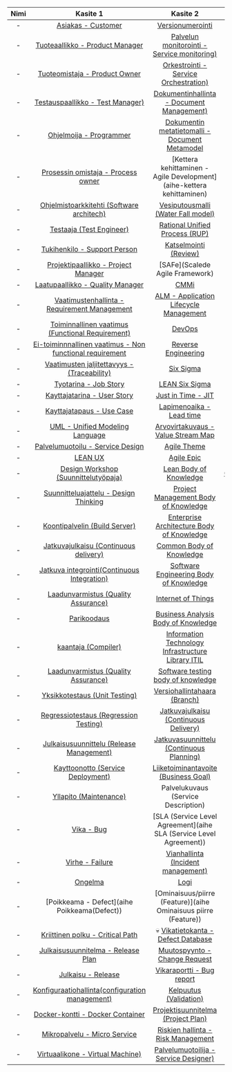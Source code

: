 
| Nimi | Kasite 1 | Kasite 2 | Kasite 3 |
|:-:|:-:|:-:| :-:|
| - | [Asiakas - Customer](aihe-asiakas) | [Versionumerointi](aihe-versionumerointi) |- |
| - | [Tuoteaallikko - Product Manager](aihe-Tuotepaallikko) | [Palvelun monitorointi - Service monitoring)](aihe-Monitorointi) |- |
| - | [Tuoteomistaja - Product Owner](aihe-tuoteomistaja) | [Orkestrointi - Service Orchestration)](aihe-orkestrointi) |- |
| - | [Testauspaallikko - Test Manager)](aihe-testauspaallikko) | [Dokumentinhallinta - Document Management)](aihe-dokumentinhallinta) |- |
| - | [Ohjelmoija - Programmer](aihe-ohjelmoija) | [Dokumentin metatietomalli - Document Metamodel](aihe-dokumenttien-metamallit) |- |
| - | [Prosessin omistaja - Process owner](aihe-prosessinomistaja) | [Kettera kehittaminen - Agile Development](aihe-kettera kehittaminen) |- |
| - | [Ohjelmistoarkkitehti (Software architech)](aihe-ohjelmistoarkkitehti-(Software-architech)) | [Vesiputousmalli (Water Fall model)](aihe-Vesiputousmalli) |- |
| - | [Testaaja (Test Engineer)](aihe-Testaaja) | [Rational Unified Process (RUP)](aihe-Rational-unified-process-(RUP)) |- |
| - | [Tukihenkilo - Support Person](aihe-tukihenkilo) | [Katselmointi (Review)](aihe-katselmointi) |- |
| - | [Projektipaallikko - Project Manager]() | [SAFe](Scalede Agile Framework) |- |
| - | [Laatupaallikko - Quality Manager](aihe-laatupaallikko) | [CMMi](aihe-cmmi) |- |
| - |  [Vaatimustenhallinta - Requirement Management](aihe-vaatimustenhallinta) | [ALM - Application Lifecycle Management](aihe-application-lifecycle-management) |- |
| - | [Toiminnallinen vaatimus (Functional Requirement)](aihe-toiminnallinen-vaatimus) | [DevOps](aihe-devops) |- |
| - | [Ei-toiminnnallinen vaatimus - Non functional requirement](aihe-Ei-toiminnalinen-vaatimus) | [Reverse Engineering](aihe-Reverse-Engineering) |- |
| - | [Vaatimusten jaljitettavyys - (Traceability)](aihe-traceability) | [Six Sigma](aihe-six-sigma) |- |
| - | [Tyotarina - Job Story](aihe-tyotarina) | [LEAN Six Sigma](aihe-lean-six-sigma) |- |
| - | [Kayttajatarina - User Story](aihe-kayttajatarina) | [Just in Time - JIT](aihe-just-in-time) |- |
| - | [Kayttajatapaus - Use Case ](aihe-kayttajatapaus) | [Lapimenoaika - Lead time](aihe-lapimenoaika) |- |
| - | [UML - Unified Modeling Language](aihe-UML) | [Arvovirtakuvaus -Value Stream Map](aihe-arvovirtakuvaus) |- |
| - | [Palvelumuotoilu - Service Design](aihe-Palvelumuotoilu) | [Agile Theme](aihe-Agile-Theme) |- |
| - | [LEAN UX](aihe-Lean-Ux) | [Agile Epic](aihe-Agile-Epic) |- |
| - | [Design Workshop (Suunnittelutyöpaja)](aihe-Design-Workshop) | [Lean Body of Knowledge](aihe-Lean-Body-of-Knowledge) | [Ohjelmistotuotanto](aihe-Ohjelmistotuotanto) |- |
| - | [Suunnitteluajattelu - Design Thinking](aihe-Design-Thinking) | [Project Management Body of Knowledge](aihe-Project-Management-Body-of-Knowledge) |- |
| - | [Koontipalvelin (Build Server)](aihe-koontipalvelin) | [Enterprise Architecture Body of Knowledge](aihe-enterprise-architecture-body-of-knowledge) |- |
| - | [Jatkuvajulkaisu (Continuous delivery)](aihe-jatkuva-julkaisu) | [Common Body of Knowledge](aihe-common-body-of-knowledge) |- |
| - | [Jatkuva integrointi(Continuous Integration)](aihe-Jatkuva-integrointi) | [Software Engineering Body of Knowledge](aihe-Software-Engineering-Body-of-Knowledge) |- |
| - | [Laadunvarmistus (Quality Assurance)](aihe-laadunhallinta) | [Internet of Things](aihe-Esineiden-Internet) |- |
| - | [Parikoodaus](aihe-parikoodaus) | [Business Analysis Body of Knowledge](aihe-business-analysis-body-of-knowledge) |- |
| - | [kaantaja (Compiler)](aihe-kaantaja(compiler)) | [Information Technology Infrastructure Library ITIL](aihe-itil) |- |
| - | [Laadunvarmistus (Quality Assurance)](aihe-laadunvarmistus) | [Software testing body of knowledge](aihe-software-testing-body-of-knowledge) |- |
| - | [Yksikkotestaus (Unit Testing)](aihe-Yksikkotestaus) | [Versiohallintahaara (Branch)](aihe-versiohallintahaara) |- |
| - |  [Regressiotestaus (Regression Testing)](aihe-regressio-testaus) | [Jatkuvajulkaisu (Continuous Delivery)](aihe-jatkuvajulkaisu) |- |
| - |  [Julkaisusuunnittelu (Release Management)](aihe-julkaisusuunnittelu) | [Jatkuvasuunnittelu (Continuous Planning)](aihe-jatkuvasuunnittelu) |- |
| - |  [Kayttoonotto (Service Deployment)](aihe-regressio-testaus) | [Liiketoiminantavoite (Business Goal)](aihe-liiketoimintatavoite) |- |
| - |  [Yllapito (Maintenance)](aihe-yllapito) | Palvelukuvaus (Service Description) |- |
| - |  [Vika - Bug](aihe-Vika-(bug)) | [SLA (Service Level Agreement](aihe SLA (Service Level Agreement)) |- |
| - |  [Virhe - Failure](aihe-Virhe) |[Vianhallinta (Incident management)](aihe-Vianhallinta) |- |
| - |  [Ongelma](aihe-ongelma) | [Logi](aihe-logi) |- |
| - |  [Poikkeama - Defect](aihe Poikkeama(Defect)) | [Ominaisuus/piirre (Feature)](aihe Ominaisuus piirre (Feature)) |- |
| - |  [Kriittinen polku - Critical Path](aihe-Kriittinen-polku) | :skull: [Vikatietokanta - Defect Database]() | - |
| - |  [Julkaisusuunnitelma - Release Plan](aihe-julkaisusuunnitelma)  | [Muutospyynto - Change Request](aihe-muutospyynto)  | - |
| - |  [Julkaisu - Release](aihe-Julkaisu-(Release)) | [Vikaraportti - Bug report](aihe-Vikaraportti-(Bug-Report))| - |  [Versiohallinta  - version control](aihe-versionhallinta) | [Tarkistus (Verifiointi)](aihe-verifikaatio) | - |
| - |  [Konfiguraatiohallinta(configuration management)](aihe-konfiguraatiohallinta) | [Kelpuutus (Validation)](aihe-kelpuutus) |- |
| - |  [Docker-kontti - Docker Container](aihe-Docker-kontti) | [Projektisuunnitelma (Project Plan)](aihe-Projektisuunnitelma) |- |
| - | [Mikropalvelu - Micro Service](aihe-Mikropalvelu) | [Riskien hallinta - Risk Management](aihe-Riskienhallinta) |- |
| - | [Virtuaalikone - Virtual Machine)](aihe-virtuaalikone) | [Palvelumuotoilija - Service Designer)](aihe-palvelumuotoilija) |- |
